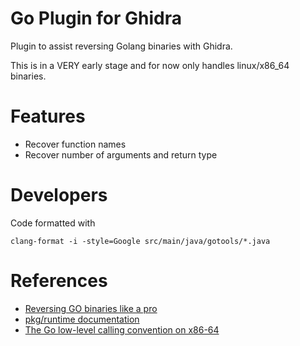 Go Plugin for Ghidra
=============================

Plugin to assist reversing Golang binaries with Ghidra.

This is in a VERY early stage and for now only handles linux/x86_64 binaries.


# Features

- Recover function names
- Recover number of arguments and return type

# Developers

Code formatted with

`clang-format -i -style=Google src/main/java/gotools/*.java`

# References

- [Reversing GO binaries like a pro](https://rednaga.io/2016/09/21/reversing_go_binaries_like_a_pro/)
- [pkg/runtime documentation](https://golang.org/pkg/runtime/)
- [The Go low-level calling convention on x86-64](https://science.raphael.poss.name/go-calling-convention-x86-64.html#strings-and-slices-use-two-and-three-words)
